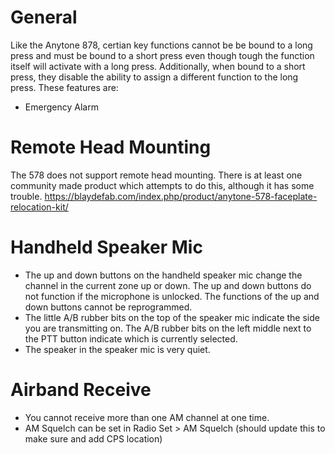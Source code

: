 # General
Like the Anytone 878, certian key functions cannot be be bound to a long press and must be bound to a short press even though tough the function itself will activate with a long press. Additionally, when bound to a short press, they disable the ability to assign a different function to the long press. These features are:
- Emergency Alarm

# Remote Head Mounting
The 578 does not support remote head mounting. There is at least one community made product which attempts to do this, although it has some trouble. https://blaydefab.com/index.php/product/anytone-578-faceplate-relocation-kit/

# Handheld Speaker Mic
- The up and down buttons on the handheld speaker mic change the channel in the current zone up or down. The up and down buttons do not function if the microphone is unlocked. The functions of the up and down buttons cannot be reprogrammed.
- The little A/B rubber bits on the top of the speaker mic indicate the side you are transmitting on. The A/B rubber bits on the left middle next to the PTT button indicate which is currently selected.
- The speaker in the speaker mic is very quiet.

# Airband Receive
- You cannot receive more than one AM channel at one time.
- AM Squelch can be set in Radio Set > AM Squelch (should update this to make sure and add CPS location)
